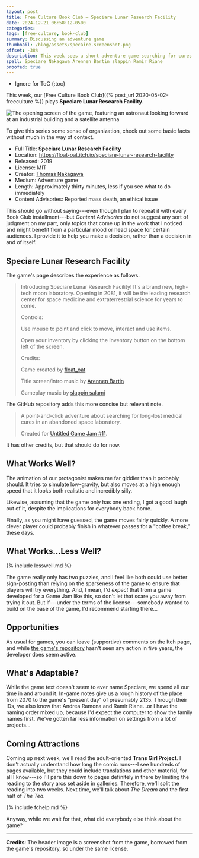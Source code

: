 ```yaml
---
layout: post
title: Free Culture Book Club — Speciare Lunar Research Facility
date: 2024-12-21 06:58:12-0500
categories:
tags: [free-culture, book-club]
summary: Discussing an adventure game
thumbnail: /blog/assets/specaire-screenshot.png
offset: -38%
description: This week sees a short adventure game searching for cures for diseases in space.
spell: Speciare Nakagawa Arennen Bartin slappin Ramir Riane
proofed: true
---
```


* Ignore for ToC
{:toc}

This week, our [Free Culture Book Club]({% post_url 2020-05-02-freeculture %}) plays **Speciare Lunar Research Facility**.

![The opening screen of the game, featuring an astronaut looking forward at an industrial building and a satellite antenna](/blog/assets/specaire-screenshot.png "No, we never discover why the Moon has no craters")

To give this series some sense of organization, check out some basic facts without much in the way of context.

 * Full Title:  **Speciare Lunar Research Facility**
 * Location:  <https://float-oat.itch.io/speciare-lunar-research-facility>
 * Released:  2019
 * License:  MIT
 * Creator:  [Thomas Nakagawa](https://thomasnakagawa.com/)
 * Medium:  Adventure game
 * Length:  Approximately thirty minutes, less if you see what to do immediately
 * Content Advisories:  Reported mass death, an ethical issue

This should go without saying---even though I plan to repeat it with every Book Club installment---but *Content Advisories* do not suggest any sort of judgment on my part, only topics that come up in the work that I noticed and might benefit from a particular mood or head space for certain audiences.  I provide it to help you make a decision, rather than a decision in and of itself.

## Speciare Lunar Research Facility

The game's page describes the experience as follows.

 > Introducing Speciare Lunar Research Facility! It's a brand new, high-tech moon laboratory. Opening in 2081, it will be the leading research center for space medicine and extraterrestrial science for years to come. 
 >
 > Controls:
 >
 > Use mouse to point and click to move, interact and use items.
 >
 > Open your inventory by clicking the Inventory button on the bottom left of the screen.
 >
 > Credits:
 >
 > Game created by [float\_oat](https://float-oat.itch.io/)
 >
 > Title screen/intro music by [Arennen Bartin](https://m.youtube.com/channel/UCmhzdFbZBPphPs-Pf8pjBzg)
 >
 > Gameplay music by [slappin salami](https://soundcloud.com/marshymashedamelon)

The GitHub repository adds this more concise but relevant note.

 > A point-and-click adventure about searching for long-lost medical cures in an abandoned space laboratory.
 >
 > Created for [Untitled Game Jam #11](https://itch.io/jam/untitled-game-jam-11).

It has other credits, but that should do for now.

## What Works Well?

The animation of our protagonist makes me far giddier than it probably should.  It tries to simulate low-gravity, but also moves at a high enough speed that it looks both realistic and incredibly silly.

Likewise, assuming that the game only has one ending, I got a good laugh out of it, despite the implications for everybody back home.

Finally, as you might have guessed, the game moves fairly quickly.  A more clever player could probably finish in whatever passes for a "coffee break," these days.

## What Works...Less Well?

{% include lesswell.md %}

The game really only has two puzzles, and I feel like both could use better sign-posting than relying on the sparseness of the game to ensure that players will try everything.  And, I mean, I'd *expect* that from a game developed for a Game Jam like this, so don't let that scare you away from trying it out.  But if---under the terms of the license---somebody wanted to build on the base of the game, I'd recommend starting there...

## Opportunities

As usual for games, you can leave (supportive) comments on the Itch page, and while [the game's repository](https://github.com/thomasnakagawa/Speciare-Lunar-Research-Facility) hasn't seen any action in five years, the developer does seem active.

## What's Adaptable?

While the game text doesn't seem to ever name Speciare, we spend all our time in and around it.  In-game notes give us a rough history of the place from 2070 to the game's "present day" of presumably 2135.  Through their IDs, we also know that Andrea Ramona and Ramir Riane...or I have the naming order mixed up, because I'd expect the computer to show the family names first.  We've gotten far less information on settings from a lot of projects...

## Coming Attractions

Coming up next week, we'll read the adult-oriented **Trans Girl Project**.  I don't actually understand how long the comic runs---I see hundreds of pages available, but they could include translations and other material, for all I know---so I'll pare this down to pages definitely in there by limiting the reading to the story arcs set aside in galleries.  Therefore, we'll split the reading into two weeks.  Next time, we'll talk about *The Dream* and the first half of *The Tea*.

{% include fchelp.md %}

Anyway, while we wait for that, what did everybody else think about the game?

* * *

**Credits**:  The header image is a screenshot from the game, borrowed from the game's repository, so under the same license.
